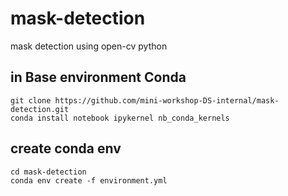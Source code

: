 # mask-detection
mask detection using open-cv python

## in Base environment Conda
    
    git clone https://github.com/mini-workshop-DS-internal/mask-detection.git
    conda install notebook ipykernel nb_conda_kernels

## create conda env
    cd mask-detection
    conda env create -f environment.yml


